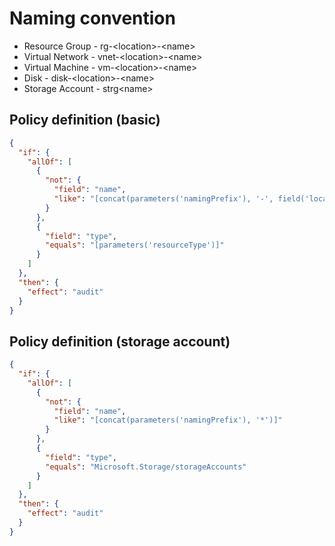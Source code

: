 # Naming convention

* Resource Group - rg-\<location>-\<name>
* Virtual Network - vnet-\<location>-\<name>
* Virtual Machine - vm-\<location>-\<name>
* Disk - disk-\<location>-\<name>
* Storage Account - strg\<name>

## Policy definition (basic)

```json
{
  "if": {
    "allOf": [
      {
        "not": {
          "field": "name",
          "like": "[concat(parameters('namingPrefix'), '-', field('location'), '-*')]"
        }
      },
      {
        "field": "type",
        "equals": "[parameters('resourceType')]"
      }
    ]
  },
  "then": {
    "effect": "audit"
  }
}
```

## Policy definition (storage account)

```json
{
  "if": {
    "allOf": [
      {
        "not": {
          "field": "name",
          "like": "[concat(parameters('namingPrefix'), '*')]"
        }
      },
      {
        "field": "type",
        "equals": "Microsoft.Storage/storageAccounts"
      }
    ]
  },
  "then": {
    "effect": "audit"
  }
}
```
